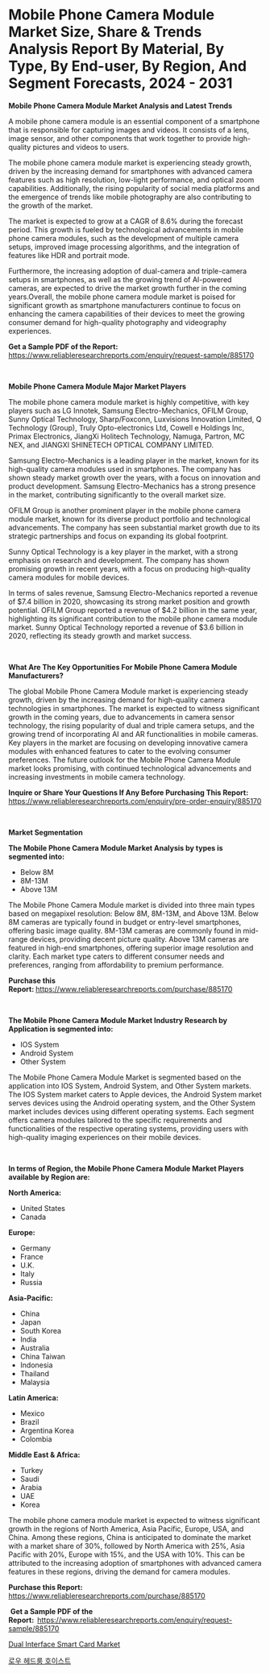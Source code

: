 <p><h1>Mobile Phone Camera Module Market Size, Share & Trends Analysis Report By Material, By Type, By End-user, By Region, And Segment Forecasts, 2024 - 2031</h1></p><p><strong>Mobile Phone Camera Module Market Analysis and Latest Trends</strong></p>
<p><p>A mobile phone camera module is an essential component of a smartphone that is responsible for capturing images and videos. It consists of a lens, image sensor, and other components that work together to provide high-quality pictures and videos to users.</p><p>The mobile phone camera module market is experiencing steady growth, driven by the increasing demand for smartphones with advanced camera features such as high resolution, low-light performance, and optical zoom capabilities. Additionally, the rising popularity of social media platforms and the emergence of trends like mobile photography are also contributing to the growth of the market.</p><p>The market is expected to grow at a CAGR of 8.6% during the forecast period. This growth is fueled by technological advancements in mobile phone camera modules, such as the development of multiple camera setups, improved image processing algorithms, and the integration of features like HDR and portrait mode.</p><p>Furthermore, the increasing adoption of dual-camera and triple-camera setups in smartphones, as well as the growing trend of AI-powered cameras, are expected to drive the market growth further in the coming years.Overall, the mobile phone camera module market is poised for significant growth as smartphone manufacturers continue to focus on enhancing the camera capabilities of their devices to meet the growing consumer demand for high-quality photography and videography experiences.</p></p>
<p><strong>Get a Sample PDF of the Report:&nbsp;</strong> <a href="https://www.reliableresearchreports.com/enquiry/request-sample/885170">https://www.reliableresearchreports.com/enquiry/request-sample/885170</a></p>
<p>&nbsp;</p>
<p><strong>Mobile Phone Camera Module Major Market Players</strong></p>
<p><p>The mobile phone camera module market is highly competitive, with key players such as LG Innotek, Samsung Electro-Mechanics, OFILM Group, Sunny Optical Technology, Sharp/Foxconn, Luxvisions Innovation Limited, Q Technology (Group), Truly Opto-electronics Ltd, Cowell e Holdings Inc, Primax Electronics, JiangXi Holitech Technology, Namuga, Partron, MC NEX, and JIANGXI SHINETECH OPTICAL COMPANY LIMITED.</p><p>Samsung Electro-Mechanics is a leading player in the market, known for its high-quality camera modules used in smartphones. The company has shown steady market growth over the years, with a focus on innovation and product development. Samsung Electro-Mechanics has a strong presence in the market, contributing significantly to the overall market size.</p><p>OFILM Group is another prominent player in the mobile phone camera module market, known for its diverse product portfolio and technological advancements. The company has seen substantial market growth due to its strategic partnerships and focus on expanding its global footprint.</p><p>Sunny Optical Technology is a key player in the market, with a strong emphasis on research and development. The company has shown promising growth in recent years, with a focus on producing high-quality camera modules for mobile devices.</p><p>In terms of sales revenue, Samsung Electro-Mechanics reported a revenue of $7.4 billion in 2020, showcasing its strong market position and growth potential. OFILM Group reported a revenue of $4.2 billion in the same year, highlighting its significant contribution to the mobile phone camera module market. Sunny Optical Technology reported a revenue of $3.6 billion in 2020, reflecting its steady growth and market success.</p></p>
<p>&nbsp;</p>
<p><strong>What Are The Key Opportunities For Mobile Phone Camera Module Manufacturers?</strong></p>
<p><p>The global Mobile Phone Camera Module market is experiencing steady growth, driven by the increasing demand for high-quality camera technologies in smartphones. The market is expected to witness significant growth in the coming years, due to advancements in camera sensor technology, the rising popularity of dual and triple camera setups, and the growing trend of incorporating AI and AR functionalities in mobile cameras. Key players in the market are focusing on developing innovative camera modules with enhanced features to cater to the evolving consumer preferences. The future outlook for the Mobile Phone Camera Module market looks promising, with continued technological advancements and increasing investments in mobile camera technology.</p></p>
<p><strong>Inquire or Share Your Questions If Any Before Purchasing This Report:</strong> <a href="https://www.reliableresearchreports.com/enquiry/pre-order-enquiry/885170">https://www.reliableresearchreports.com/enquiry/pre-order-enquiry/885170</a></p>
<p>&nbsp;</p>
<p><strong>Market Segmentation</strong></p>
<p><strong>The Mobile Phone Camera Module Market Analysis by types is segmented into:</strong></p>
<p><ul><li>Below 8M</li><li>8M-13M</li><li>Above 13M</li></ul></p>
<p><p>The Mobile Phone Camera Module market is divided into three main types based on megapixel resolution: Below 8M, 8M-13M, and Above 13M. Below 8M cameras are typically found in budget or entry-level smartphones, offering basic image quality. 8M-13M cameras are commonly found in mid-range devices, providing decent picture quality. Above 13M cameras are featured in high-end smartphones, offering superior image resolution and clarity. Each market type caters to different consumer needs and preferences, ranging from affordability to premium performance.</p></p>
<p><strong>Purchase this Report:&nbsp;</strong><a href="https://www.reliableresearchreports.com/purchase/885170">https://www.reliableresearchreports.com/purchase/885170</a></p>
<p>&nbsp;</p>
<p><strong>The Mobile Phone Camera Module Market Industry Research by Application is segmented into:</strong></p>
<p><ul><li>IOS System</li><li>Android System</li><li>Other System</li></ul></p>
<p><p>The Mobile Phone Camera Module Market is segmented based on the application into IOS System, Android System, and Other System markets. The IOS System market caters to Apple devices, the Android System market serves devices using the Android operating system, and the Other System market includes devices using different operating systems. Each segment offers camera modules tailored to the specific requirements and functionalities of the respective operating systems, providing users with high-quality imaging experiences on their mobile devices.</p></p>
<p>&nbsp;</p>
<p><strong>In terms of Region, the Mobile Phone Camera Module Market Players available by Region are:</strong></p>
<p>
    <p> <strong> North America: </strong>
        <ul>
            <li>United States</li>
            <li>Canada</li>
        </ul>
        </p> 
    <p> <strong> Europe: </strong>
        <ul>
            <li>Germany</li>
            <li>France</li>
            <li>U.K.</li>
            <li>Italy</li>
            <li>Russia</li>
        </ul>
        </p> 
    <p> <strong> Asia-Pacific: </strong>
        <ul>
            <li>China</li>
            <li>Japan</li>
            <li>South Korea</li>
            <li>India</li>
            <li>Australia</li>
            <li>China Taiwan</li>
            <li>Indonesia</li>
            <li>Thailand</li>
            <li>Malaysia</li>
        </ul>
        </p> 
    <p> <strong> Latin America: </strong>
        <ul>
            <li>Mexico</li>
            <li>Brazil</li>
            <li>Argentina Korea</li>
            <li>Colombia</li>
        </ul>
        </p> 
    <p> <strong> Middle East & Africa: </strong>
        <ul>
            <li>Turkey</li>
            <li>Saudi</li>
            <li>Arabia</li>
            <li>UAE</li>
            <li>Korea</li>
        </ul>
    </p>
    </p>
<p><p>The mobile phone camera module market is expected to witness significant growth in the regions of North America, Asia Pacific, Europe, USA, and China. Among these regions, China is anticipated to dominate the market with a market share of 30%, followed by North America with 25%, Asia Pacific with 20%, Europe with 15%, and the USA with 10%. This can be attributed to the increasing adoption of smartphones with advanced camera features in these regions, driving the demand for camera modules.</p></p>
<p><strong>Purchase this Report: </strong><a href="https://www.reliableresearchreports.com/purchase/885170">https://www.reliableresearchreports.com/purchase/885170</a></p>
<p>&nbsp;<strong>Get a Sample PDF of the Report:&nbsp;&nbsp;</strong><a href="https://www.reliableresearchreports.com/enquiry/request-sample/885170">https://www.reliableresearchreports.com/enquiry/request-sample/885170</a></p>
<p><strong></strong></p>
<p><p><a href="https://github.com/NorbertYates/Market-Research-Report-List-4/blob/main/dual-interface-smart-card-market.md">Dual Interface Smart Card Market</a></p><p><a href="https://github.com/jntpkh496620/Market-Research-Report-List-1/blob/main/716517610491.md">로우 헤드룸 호이스트</a></p></p>